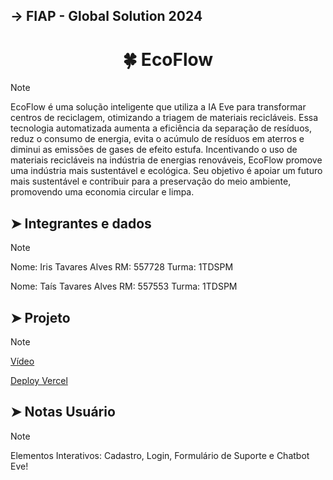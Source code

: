 <h2>→ FIAP - Global Solution 2024</h2>

<h1 align="center">
  🍀 EcoFlow
</h1> 

> [!NOTE]
> EcoFlow é uma solução inteligente que utiliza a IA Eve para transformar centros de reciclagem, otimizando a triagem
> de materiais recicláveis. Essa tecnologia automatizada aumenta a eficiência da separação de resíduos, reduz o
> consumo de energia, evita o acúmulo de resíduos em aterros e diminui as emissões de gases
> de efeito estufa. Incentivando o uso de materiais recicláveis na indústria de energias renováveis, EcoFlow promove uma
> indústria mais sustentável e ecológica. Seu objetivo é apoiar um futuro mais sustentável e contribuir para a preservação
> do meio ambiente, promovendo uma economia circular e limpa.


## ➤ Integrantes e dados
> [!NOTE]
> Nome: Iris Tavares Alves
> RM: 557728 Turma: 1TDSPM
> 
> 
> Nome: Taís Tavares Alves
> RM: 557553 Turma: 1TDSPM

## ➤ Projeto
> [!NOTE]
> 
> <a href="#">Vídeo</a>
>
> <a href="#">Deploy Vercel</a>

## ➤ Notas Usuário
> [!NOTE]
> Elementos Interativos: Cadastro, Login, Formulário de Suporte e Chatbot Eve!
